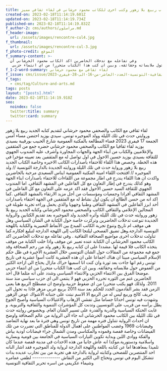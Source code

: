 ```yaml
---
title: احنفاء بكتاب ربيع بلا زهور وكتب اخرى للكاتب محمود حرشاني في لقاء ثقافي مميز
created-on: 2023-02-18T11:14:19.601Z
updated-on: 2023-02-18T11:14:19.734Z
published-on: 2023-02-18T11:14:19.832Z
f_author-2: cms/authors/مراسلون.md
f_header-image:
  url: /assets/images/rencontre-cul4.jpg
f_thumbnail:
  url: /assets/images/rencontre-cul-3.jpg
f_photo-credit: الموقع
f_summary-content: >-
  وفي تفاعله مع تدخلات الحاضرين اكد الكاتب محمود الحرشاني أن
   الكتابة عنده تعبير عن موقف واذا خلت الكتابة من موقف يتخذه الكاتب  فلا قيمة لها .مشددا على ان كتابه ربيع بلا زهور ولد من رحم الصحافة وقد جمع فيه مجموعة من المقالات حول الشان التونسي خلال العشرية الأخيرة في ظل حكم الإسلام السياسي مبينا ان هناك اجماعا على ان هذه العشرية كانت أسوأ عشرية في تاريخ تونس رغم انها جاءت بعد  ثورة وان كنت انا اسميها حراك مازال يحتاج الى ازاحة الكثير من الغموض حول ملابساته وحقائقه. وبين ان كتب هذا الكتاب متحررا من اي انتماء حزبي 
f_1-2-word-summary: لقاء ثقافي مع محمود حرشاني
f_issue: cms/issue/مجلة-الثقافية-التونسية-العدد-العاشر-من-16-الى-28-فيفري-2023.md
f_tags:
  - cms/tag/Culture-and-arts.md
tags: posts
layout: "[posts].html"
date: 2023-02-18T11:14:19.918Z
seo:
  noindex: false
  twitter:title: summary
  twitter:card: summary
---
```

لقاء ثقافي مع الكاتب والصحفي محمود حرشاني لتقديم كتابه الجديد ربيع بلا زهور وروايتي حدث في تلك الليلة وولد الموجيره تونس. سيدي بوزيد احتضن مساء أمس الجمعة 17 فيفري 2023 فضاء المطالعة بالمكتبة العمومية شارع الحبيب بورقيبة بسيدي بوزيد لقاء ثقافيا  مع الكاتب  والصحفي محمود حرشاني حضره جمع من المثقفين والإعلاميين والكتاب  من أبناء الجهة والجهات المجاورة  وأشرف  عليه المندوب  الجهوي للثقافة بسيدي بوزيد  حسين الاحول في اول تواصل له مع المثقفين بعد تعيينه مؤخرا في هذه الخطة. وخصص هذا اللقاء للاحتفاء باصدارات الكاتب الاخيره وخاصة الكتاب الجديد ربيع بلا زهور ورواية حدث في تلك الليلة وروايته الجديدة بالدارجة التونسية // ولد الموجيره // افتتحت اللقاء امينة المكتبة العمومية ايناس السعيدي مرحبة بالحاضرين واكدت ان هذا اللقاء يندرج في اطار مجموعة من اللقاءات للاحتفاء  باصدارات  ابناء الجهة وهو كذلك يندرج في إطار  التعاون مع كل  الفاعلين في المشهد الثقافي. اما المندوب الجهوي للثقافة السيد حسين الأحول فقد اكد عزمه على التعاون مع كل الفاعلين في المشهد الثقافي أفرادا وجمعيات ومؤسسات من أجل مزيد الارتقاء بالمشهد الثقافي .كما اكد انه من حسن الطالع ان يكون اول نشاط له مع المثقفين في الجهة احتفاء باصدارات أحد ابرز الفاعلين في المشهد الثقافي وطنيا وجهويا والذي يحمل وراءه تجربة طويلة في المجالين الإعلامي والثقافي الكاتب والصحفي محمود الحرشاني وكتابه الجديد ربيع بلا زهور وروايته حدث في تلك الليلة  وأثره الجديد ولد الموجيره بعد تقديم الكتابين والرواية الجديدة تنوعت تدخلات الحاضرين  وتركزت خاصة حول الكتابة في الشأن السياسي وهل هي موقف ام تاريخ وتنوع تجربة الكاتب المبدع بين الأنماط التعبيرية والكتابة باللهجة التونسية الدارجة.وهل تضيق الفصحى ليلتجا الكاتب إلى اللهجة الدارجة لتبليغ افكاره.كما تناولت تدخلات اخرى مواضيع الصحافة الثقافية . وفي تفاعله مع تدخلات الحاضرين اكد الكاتب محمود الحرشاني أن الكتابة عنده تعبير عن موقف واذا خلت الكتابة من موقف يتخذه الكاتب  فلا قيمة لها .مشددا على ان كتابه ربيع بلا زهور ولد من رحم الصحافة وقد جمع فيه مجموعة من المقالات حول الشان التونسي خلال العشرية الأخيرة في ظل حكم الإسلام السياسي مبينا ان هناك اجماعا على ان هذه العشرية كانت أسوأ عشرية في تاريخ تونس رغم انها جاءت بعد  ثورة وان كنت انا اسميها حراك مازال يحتاج الى ازاحة الكثير من الغموض حول ملابساته وحقائقه. وبين ان كتب هذا الكتاب متحررا من اي انتماء حزبي .موضحا الفرق بين الانتماء الحزبي والانتماء السياسي  وشدد على انه مثلما قال احد الحاضرين غنم من الثوره تحرره الحزبي فهو لا ينتمي الى اي حزب سياسي منذ سنة 2011. ولذلك فهو يكتب متحررا من اي ضغوط حزبية.واوضح ان مصطلح الربيع  هنا يعنى الزمن فقد بشر القادمون الجدد للحكم بعد سنة 2011 بربيع عربي مزهر فاذا به تحول الى خريف كالح وربيع ليس له من الربيع الا الاسم نبتت على جنباته الأشواك عوض الزهور وشهدت فيه تونس احداثا جساما مثل تفشي الإرهاب والاغتيالات السياسية وأصبح الجوع يطل برأسه من قريب على التونسيين وتدنت كل المؤشرات التنموية والثقافية والتربوية. و غابت الحنكة السياسية والدربة والقدرة على تسيير الشأن العام. وبخصوص روايته حدث في تلك الليلة بين الكاتب محمود الحرشاني  انه جاء الى الرواية من عالم الصحافة واوضح ان احداث الرواية  تتناول فتره مهمة من تاريخ تونس وهي فترة ما بعد نهاية التعاضد وفيضانات 1969 وغضب المواطنين على اهمال الدولة للمناطق التي تضررت من تلك الفيضانات وخاصة قفصة وقموده والمكناسي  ومدن الشمال جراء فيضانات اودية بياش والفكة ووادي اللبن وبداية تكوين التيارات السياسية في الجامعة بين قومية وبسارية واسلامية ودستورية.موكدا انه عاش جانبا من هذه الاحداث في مدينة قفصة عندما كان تلميذا بمعاهدها اما عن كتابته باللغة واللهجة الدارجة لرواية ولد الموجيره فقد اشار الىانه احد المنتصرين للفصحى وكتابته لرواية بالدارجة هي تجربة من بين تجارب عديده بدات تتشكل اليوم في تونس وتحتاج الى الكثير من النقاش -------------- لطفي عمامره وشيماء عكريمي من اسره تحرير الثقافية التونسية